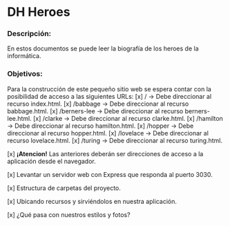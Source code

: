 # DH Heroes

### Descripción:

En estos documentos se puede leer la biografía de los heroes de la informática.

### Objetivos:
Para la construcción de este pequeño sitio web se espera contar con la posibilidad de
acceso a las siguientes URLs:
[x] / -> Debe direccionar al recurso index.html. 
[x] /babbage -> Debe direccionar al recurso babbage.html.
[x] /berners-lee -> Debe direccionar al recurso berners-lee.html.
[x] /clarke -> Debe direccionar al recurso clarke.html.
[x] /hamilton -> Debe direccionar al recurso hamilton.html.
[x] /hopper -> Debe direccionar al recurso hopper.html.
[x] /lovelace -> Debe direccionar al recurso lovelace.html.
[x] /turing -> Debe direccionar al recurso turing.html.

[x] **¡Atencion!** Las anteriores deberán ser direcciones de acceso a la aplicación desde el
navegador.

[x] Levantar un servidor web con Express que responda al puerto 3030.

[x] Estructura de carpetas del proyecto.

[x] Ubicando recursos y sirviéndolos en nuestra aplicación.

[x] ¿Qué pasa con nuestros estilos y fotos?